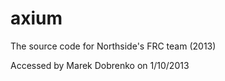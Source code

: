 axium
=====

The source code for Northside's FRC team (2013)

Accessed by Marek Dobrenko on 1/10/2013